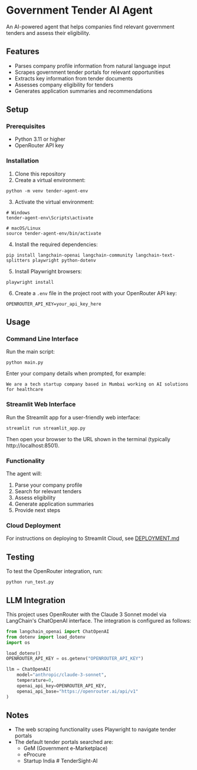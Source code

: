 # Government Tender AI Agent

An AI-powered agent that helps companies find relevant government tenders and assess their eligibility.

## Features

- Parses company profile information from natural language input
- Scrapes government tender portals for relevant opportunities
- Extracts key information from tender documents
- Assesses company eligibility for tenders
- Generates application summaries and recommendations

## Setup

### Prerequisites

- Python 3.11 or higher
- OpenRouter API key

### Installation

1. Clone this repository
2. Create a virtual environment:
```
python -m venv tender-agent-env
```
3. Activate the virtual environment:
```
# Windows
tender-agent-env\Scripts\activate

# macOS/Linux
source tender-agent-env/bin/activate
```
4. Install the required dependencies:
```
pip install langchain-openai langchain-community langchain-text-splitters playwright python-dotenv
```
5. Install Playwright browsers:
```
playwright install
```
6. Create a `.env` file in the project root with your OpenRouter API key:
```
OPENROUTER_API_KEY=your_api_key_here
```

## Usage

### Command Line Interface

Run the main script:
```
python main.py
```

Enter your company details when prompted, for example:
```
We are a tech startup company based in Mumbai working on AI solutions for healthcare
```

### Streamlit Web Interface

Run the Streamlit app for a user-friendly web interface:
```
streamlit run streamlit_app.py
```

Then open your browser to the URL shown in the terminal (typically http://localhost:8501).

### Functionality

The agent will:
1. Parse your company profile
2. Search for relevant tenders
3. Assess eligibility
4. Generate application summaries
5. Provide next steps

### Cloud Deployment

For instructions on deploying to Streamlit Cloud, see [DEPLOYMENT.md](./DEPLOYMENT.md)

## Testing

To test the OpenRouter integration, run:
```
python run_test.py
```

## LLM Integration

This project uses OpenRouter with the Claude 3 Sonnet model via LangChain's ChatOpenAI interface. The integration is configured as follows:

```python
from langchain_openai import ChatOpenAI
from dotenv import load_dotenv
import os

load_dotenv()
OPENROUTER_API_KEY = os.getenv("OPENROUTER_API_KEY")

llm = ChatOpenAI(
    model="anthropic/claude-3-sonnet",
    temperature=0,
    openai_api_key=OPENROUTER_API_KEY,
    openai_api_base="https://openrouter.ai/api/v1"
)
```

## Notes

- The web scraping functionality uses Playwright to navigate tender portals
- The default tender portals searched are:
  - GeM (Government e-Marketplace)
  - eProcure
  - Startup India
#   T e n d e r S i g h t - A I  
 